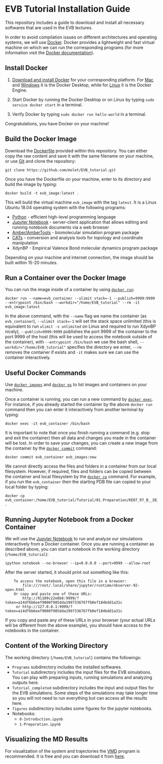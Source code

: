 # EVB Tutorial Installation Guide

This repository includes a guide to download and install all necessary softwares that are used in the EVB lectures.

In order to avoid compilation issues on different architectures and operating systems, we will use [Docker](https://docs.docker.com/get-started/overview/).
Docker provides a lightweight and fast virtual machine on which we can run the corresponding programs (for more information visit the [Docker documentation](https://docs.docker.com/)).

## Install Docker

1. [Download and install Docker](https://docs.docker.com/get-docker/) for your corresponding platform. For [Mac](https://docs.docker.com/desktop/mac/install/) and [Windows](https://docs.docker.com/desktop/windows/install/) it is the Docker Desktop, while for [Linux](https://docs.docker.com/engine/install/) it is the Docker Engine.

2. Start Docker by running the Docker Desktop or on Linux by typing `sudo service docker start` in a terminal. 

3. Verify Docker by typing `sudo docker run hello-world` in a terminal. 

Congratulations, you have Docker on your machine!

## Build the Docker Image

Download the [Dockerfile](https://github.com/molet/EVB_tutorial/blob/main/Dockerfile) provided within this repository. You can either copy the raw content and save it with the same filename on your machine, or use [Git](https://git-scm.com/downloads) and clone the repository:

```
git clone https://github.com/molet/EVB_tutorial.git
```

Once you have the Dockerfile on your machine, enter to its directory and build the image by typing:

```
docker build -t evb_image:latest .
```

This will build the virtual machine `evb_image` with the tag `latest`. It is a Linux Ubuntu 18.04 operating system with the following programs:
- [Python](https://www.python.org/) - efficient high-level programming language
- [Jupyter Notebook](https://jupyter.org/) - server-client application that allows editing and running notebook documents via a web browser
- [Amber/AmberTools](https://ambermd.org/index.php) - biomolecular simulation program package
- [CATs](https://github.com/kulhanek/cats) - conversion and analysis tools for topology and coordinate manipulation
- XdynBP - Empirical Valence Bond molecular dynamics program package

Depending on your machine and internet connection, the image should be built within 15-20 minutes.

## Run a Container over the Docker Image

You can run the image inside of a container by using [`docker run`](https://docs.docker.com/engine/reference/commandline/run/):

```
docker run --name=evb_container --ulimit stack=-1 --publish=9999:9999 --entrypoint /bin/bash --workdir="/home/EVB_tutorial" --rm -it evb_image:latest
```

In the above command, with the `--name` flag we name the container (as `evb_container`), `--ulimit stack=-1` will set the stack space unlimited (this is equivalent to run `ulimit -s unlimited` on Linux and required to run XdynBP nicely), `--publish=9999:9999` publishes the port 9999 of the container to the port 9999 of the host (this will be used to access the notebook outside of the container), with `--entrypoint /bin/bash` we use the bash shell, `--workdir="/home/EVB_tutorial"` specifies the directory we enter, `--rm` removes the container if exists and `-it` makes sure we can use the container interactively.

## Useful Docker Commands

Use [`docker images`](https://docs.docker.com/engine/reference/commandline/images/) and [`docker ps`](https://docs.docker.com/engine/reference/commandline/ps/) to list images and containers on your machine.

Once a container is running, you can run a new command by [`docker exec`](https://docs.docker.com/engine/reference/commandline/exec/). For instance, if you already started the container by the above `docker run` command then you can enter it interactively from another terminal by typing:

```
docker exec -it evb_container /bin/bash
```

It is important to note that once you finish running a command (e.g. stop and exit the container) then all data and changes you made in the container will be lost. In order to save your changes, you can create a new image from the container by the [`docker commit`](https://docs.docker.com/engine/reference/commandline/commit/) command:

```
docker commit evb_container evb_images:new
```

We cannot directly access the files and folders in a container from our local filesystem. However, if required, files and folders can be copied between the container and local filesystem by the [`docker cp`](https://docs.docker.com/engine/reference/commandline/cp/) command. For example, if you run the `evb_container` then the starting PDB file can copied to your local folder by typing:

```
docker cp evb_container:/home/EVB_tutorial/Tutorial/01.Preparation/KE07_R7_B__DE_1.pdb .
```

## Running Jupyter Notebook from a Docker Container

We will use the [Jupyter Notebook](https://jupyter.org/) to run and analyze our simulations interactively from a Docker container. Once you are running a container as described above, you can start a notebook in the working directory (`/home/EVB_tutorial`):

```
ipython notebook --no-browser --ip=0.0.0.0 --port=9999 --allow-root
```

After the server started, it should print out something like this:

```
    To access the notebook, open this file in a browser:
        file:///root/.local/share/jupyter/runtime/nbserver-92-open.html
    Or copy and paste one of these URLs:
        http://01109c22e8b6:9999/?token=a14df6b6eef9000f985dda1997336767fb0ef184bdd1a31c
     or http://127.0.0.1:9999/?token=a14df6b6eef9000f985dda1997336767fb0ef184bdd1a31c
```

If you copy and paste any of these URLs in your browser (your actual URLs will be different from the above example), you should have access to the notebooks in the container.

## Content of the Working Directory

The working directory (`/home/EVB_tutorial`) contains the followings:
- `Programs` subdirectory includes the installed softwares.
- `Tutorial` subdirectory includes the input files for the EVB simulations. You can play with preparing inputs, running simulations and analyzing outputs here.
- `Tutorial_completed` subdirectory includes the input and output files for the EVB simulations. Some steps of the simulations may take longer time so you will not need to run everything but can access all the results here.
- `figures` subdirectory includes some figures for the jupyter notebooks.
- Notebooks:
	- `0-Introduction.ipynb`
	- `1-Preparation.ipynb`

## Visualizing the MD Results

For visualization of the system and trajectories the [VMD](https://www.ks.uiuc.edu/Research/vmd/) program is recommended. It is free and you can download it from [here](https://www.ks.uiuc.edu/Development/Download/download.cgi?PackageName=VMD).
